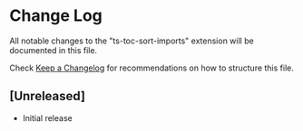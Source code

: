 # Change Log

All notable changes to the "ts-toc-sort-imports" extension will be documented in this file.

Check [Keep a Changelog](http://keepachangelog.com/) for recommendations on how to structure this file.

## [Unreleased]

- Initial release